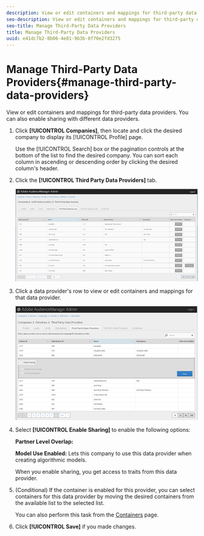 ```yaml
---
description: View or edit containers and mappings for third-party data providers. You can also enable sharing with different data providers.
seo-description: View or edit containers and mappings for third-party data providers. You can also enable sharing with different data providers.
seo-title: Manage Third-Party Data Providers
title: Manage Third-Party Data Providers
uuid: e41dc7b2-8b06-4e81-9b3b-0f70e2fd3275
---
```


# Manage Third-Party Data Providers{#manage-third-party-data-providers}

View or edit containers and mappings for third-party data providers. You can also enable sharing with different data providers.

1. Click **[!UICONTROL Companies]**, then locate and click the desired company to display its [!UICONTROL Profile] page.

   Use the [!UICONTROL Search] box or the pagination controls at the bottom of the list to find the desired company. You can sort each column in ascending or descending order by clicking the desired column's header. 
1. Click the **[!UICONTROL Third Party Data Providers]** tab.

   ![](assets/third_party_providers.png)

1. Click a data provider's row to view or edit containers and mappings for that data provider.

   ![Step Result](assets/third_party_providers_edit.png)

1. Select **[!UICONTROL Enable Sharing]** to enable the following options:

   **Partner Level Overlap:** 

   **Model Use Enabled:** Lets this company to use this data provider when creating algorithmic models.

   When you enable sharing, you get access to traits from this data provider. 
1. (Conditional) If the container is enabled for this provider, you can select containers for this data provider by moving the desired containers from the available list to the selected list.

   You can also perform this task from the [Containers](../companies/admin-manage-containers.md#task_61DB5CEECC5049DD8D059C642AC3F967) page. 
1. Click **[!UICONTROL Save]** if you made changes.
